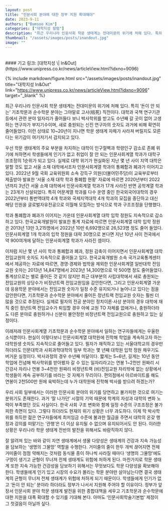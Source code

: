 ```yaml
---
layout: post
title: "인문사회 분야에 대한 정부 지원 확대해야"
date: 2023-9-11
authors: ["Bumsoo Kim"]
categories: ["대학지성 칼럼"]
description: "최근 우리나라 인문사회 학문 생태계는 전대미문의 위기에 처해 있다. 특히 ‘돈이 안 되는’ 기초학문과 순수학문 분야는 그야말로 고사(枯死) 직전이다."
thumbnail: "/assets/images/posts/inandout.jpg"
image: ""
---
```


<br>
#### 기고 링크: [대학지성 \| In&Out](https://www.unipress.co.kr/news/articleView.html?idxno=9096)

{% include markdown/figure.html src="/assets/images/posts/inandout.jpg" title="대학지성 In&Out" link="https://www.unipress.co.kr/news/articleView.html?idxno=9096" target="_blank" %}

최근 우리나라 인문사회 학문 생태계는 전대미문의 위기에 처해 있다. 특히 ‘돈이 안 되는’ 기초학문과 순수학문 분야는 그야말로 고사(枯死) 직전이다. 대학과 국책 연구기관 등에서 관련 분야 일자리가 줄어들다 보니 박사학위를 받고도 수년째 갈 곳이 없어 고생하는 연구자가 부지기수이며, 새로 충원되는 신진 연구자의 숫자도 과거에 비해 확연히 줄어들었다. 이런 상태로 10~20년이 지나면 학문 생태계 자체가 사라져 버릴지도 모른다는 위기감이 여기저기서 감지되고 있다.

우선 학문 생태계의 주요 부분을 차지하는 대학이 인구절벽과 학령인구 감소로 존폐 위기에 처하면서 학생들에게 인기가 없고 취업이 잘 안 되는 인문사회계열 학과가 대학구조조정의 1순위가 되고 있다. 실제로 대학 위기가 현실화된 지난 몇 년 사이 지역 대학은 말할 것도 없고 서울 소재 대학에서조차 인문사회계열 학과의 통폐합과 폐과가 이어지고 있다. 2022년 9월 국회 교육위원회 소속 강득구 의원(더불어민주당)이 교육부로부터 제출받아 발표한 ‘서울 소재 대학 학과 통폐합 현황’ 자료에 따르면 2020년부터 2022년까지 3년간 서울 소재 대학에서 인문사회계열 학과가 17개 사라진 반면 공학계열 학과는 23개가 신설되었다. 특히 어문계열 학과를 다수 운영 중인 한국외국어대학의 경우 2022년부터 통번역대학 4개 학과와 국제지역대학 4개 학과의 모집을 중단하고 대신 해당 인원을 글로벌자유전공으로 이월해 모집하는 방식으로 학과 구조조정을 단행했다.

학과 통폐합과 폐과가 이어지는 가운데 인문사회계열 대학 입학 정원도 지속적으로 감소하고 있다. 한국교육개발원이 발표한 통계 자료에 따르면 인문사회계열 대학 입학 정원은 2013년 13만 3,215명에서 2022년 10만 6,692명으로 26,523명 정도 줄어 들었다. 인문사회계열 1개 학과의 입학 정원을 대략 30명으로 본다면 지난 10년 사이 전국에서 약 900여개에 달하는 인문사회계열 학과가 사라진 셈이다.

이처럼 지난 몇 년 사이 학과 통폐합과 폐과, 정원 감축이 이어지면서 인문사회계열 대학 전임교원의 숫자도 지속적으로 줄어들고 있다. 한국교육개발원 소속 국가교육통계센터에서 제공하는 자료에 따르면, 경영·경제와 법학을 제외한 인문사회계열 일반대학 전임교원 숫자는 2013년 14,847명에서 2023년 14,300명으로 약 500명 정도 줄어들었다. 통계상으로는 별로 줄어든 것 같지 않지만 최근 대부분의 사립대학에서 새로 충원되는 전임교원의 상당수가 비정년트랙 전임교원임을 감안한다면, 그리고 인문사회계열 가운데 응용학문 분야에서는 전임교원 숫자가 일정 수준 유지되거나 늘어나고 있다는 점을 감안한다면, 기초학문과 순수학문 분야에서 줄어든 정년트랙 전임교원 숫자는 훨씬 더 많을 것으로 추정된다. 실제로 필자의 전공 분야인 정치이론·사상 분야의 경우 대학에 재직 중인 정년트랙 전임교수가 퇴임할 경우 아예 교원 TO 자체를 없애거나, 충원하더라도 다른 분야로 충원하거나 신분이 불안정한 비정년트랙 전임교원으로 충원하고 있는 실정이다.

이래저래 인문사회계열 기초학문과 순수학문 분야에서 일하는 연구자들에게는 우울한 소식뿐이다. 현실이 이렇다보니 인문사회계열 대학원에 진학해 학업을 계속하고자 하는 대학원생 숫자도 지속적으로 줄어들고 있다. 필자가 재직하고 있는 서울대학교의 경우만 하더라도 인문대학과 사회과학대학의 일부 학과는 몇 년째 대학원 입학 정원 채우기도 버거운 실정이다. 박사과정의 경우 수년째 미달이다. 짧게는 5~6년, 길게는 10년 동안 학업에 전념해 박사학위를 받아봤자 갈 수 있는 일자리라고는 연봉 1~2천만 원짜리 시간강사 자리나 연봉 3~4천만 원짜리 비정년트랙 (비)전임교원 자리밖에 없는 상황에서 학생들이 계속 공부하기를 바라는 것 자체가 무리이다. 편의점에서 아르바이트를 해도 연봉이 2천500만 원에 육박하는데 누가 대학원에 진학해 박사를 받으려 하겠는가?

우리 사회 일부에서는 이러한 인문사회 분야의 위기를 당연하고 불가피한 것으로 여기는 분위기도 존재한다. 과거 ‘잘 나가던’ 시절의 기억 때문에 학계의 자성과 대학의 변화 노력이 부족했던 것도 사실이다. 한국 사회 구조 변화와 함께 일정 수준의 구조조정은 불가피한 측면이 있다. 그렇다 하더라도 현재의 위기 상황은 너무 과도하다. 이제 막 박사학위를 취득한 젊은 연구자들에게 최저임금 수준에 불과한 월급을 주면서 대학의 온갖 행정과 강의를 떠맡기는 ‘관행’은 더 이상 유지될 수 없으며 유지되어서도 안 된다. 이러한 상황은 우리나라 학문 생태계 전반의 발전을 위해서도 바람직하지 않다.

잘 알려져 있는 바와 같이 자연 생태계에서 생물 다양성은 생태계의 건강과 지속 가능성을 담보하는 ‘생명의 그물망’ 역할을 수행한다. 거미줄의 줄이 한두 개씩 끊어지면 전체 거미줄이 점점 약해지는 것처럼 동식물 종이 하나씩 사라질 때마다 ‘생명의 그물망’에도 구멍이 생기고 균형이 무너져 전체 생태계도 위험에 처하게 된다. 마찬가지로 학문 생태계 또한 지속 가능한 건강성을 담보하기 위해서는 무엇보다도 학문 다양성을 확보해야 한다. 학생들에게 인기 있고 시장의 수요가 몰리는 학문 분야만 살아남는다면 결국 생태계의 균형이 무너져 전체 생태계가 위험에 처하게 되기 때문이다. 학생들에게 인기가 없고 ‘돈이 안 되는’ 분야라 하더라도 정부가 나서서 지원해 주어야 할 이유이다. 정부가 앞장서 인문사회 분야 학문 생태계 발전을 위한 종합대책을 세우고 기초학문과 순수학문에 대한 지원을 대폭 확대할 수 있기를 기대해 본다. 아마도 ‘인문사회학술기본법’ 제정이 그 첫걸음이 아닐까 싶다.

<br>

